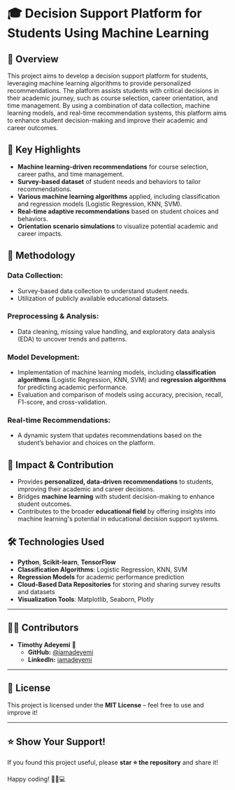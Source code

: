 # 🎓 Decision Support Platform for Students Using Machine Learning

## 🚀 Overview
This project aims to develop a decision support platform for students, leveraging machine learning algorithms to provide personalized recommendations. The platform assists students with critical decisions in their academic journey, such as course selection, career orientation, and time management. By using a combination of data collection, machine learning models, and real-time recommendation systems, this platform aims to enhance student decision-making and improve their academic and career outcomes.

## 📌 Key Highlights
- **Machine learning-driven recommendations** for course selection, career paths, and time management.
- **Survey-based dataset** of student needs and behaviors to tailor recommendations.
- **Various machine learning algorithms** applied, including classification and regression models (Logistic Regression, KNN, SVM).
- **Real-time adaptive recommendations** based on student choices and behaviors.
- **Orientation scenario simulations** to visualize potential academic and career impacts.
  
## 🔬 Methodology
### Data Collection:
- Survey-based data collection to understand student needs.
- Utilization of publicly available educational datasets.

### Preprocessing & Analysis:
- Data cleaning, missing value handling, and exploratory data analysis (EDA) to uncover trends and patterns.

### Model Development:
- Implementation of machine learning models, including **classification algorithms** (Logistic Regression, KNN, SVM) and **regression algorithms** for predicting academic performance.
- Evaluation and comparison of models using accuracy, precision, recall, F1-score, and cross-validation.

### Real-time Recommendations:
- A dynamic system that updates recommendations based on the student’s behavior and choices on the platform.

## 🎯 Impact & Contribution
- Provides **personalized, data-driven recommendations** to students, improving their academic and career decisions.
- Bridges **machine learning** with student decision-making to enhance student outcomes.
- Contributes to the broader **educational field** by offering insights into machine learning's potential in educational decision support systems.

## 🛠️ Technologies Used
- **Python**, **Scikit-learn**, **TensorFlow**
- **Classification Algorithms**: Logistic Regression, KNN, SVM
- **Regression Models** for academic performance prediction
- **Cloud-Based Data Repositories** for storing and sharing survey results and datasets
- **Visualization Tools**: Matplotlib, Seaborn, Plotly

---

## 👨‍💻 **Contributors**  
- **Timothy Adeyemi** 🚀  
  - **GitHub:** [@iamadeyemi](https://github.com/iamtimothy)  
  - **LinkedIn:** [iamadeyemi](https://www.linkedin.com/in/timothy-ade/)  

---

## 📜 **License**  
This project is licensed under the **MIT License** – feel free to use and improve it!  

---

## ⭐ **Show Your Support!**  
If you found this project useful, please **star ⭐ the repository** and share it!  

Happy coding! 🚀🏡💻  
